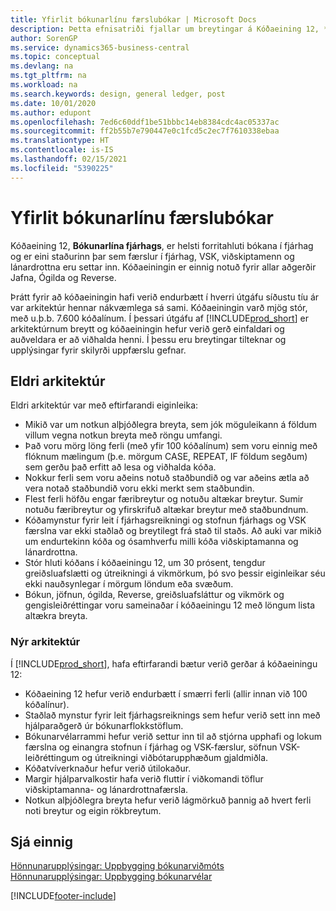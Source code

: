 ```yaml
---
title: Yfirlit bókunarlínu færslubókar | Microsoft Docs
description: Þetta efnisatriði fjallar um breytingar á Kóðaeining 12, **Bókunarlína fjárhags**, sem er helsti forritahluti bókana í fjárhag og er eini staðurinn þar sem færslur í fjárhag, VSK, viðskiptamenn og lánardrottna eru settar inn.
author: SorenGP
ms.service: dynamics365-business-central
ms.topic: conceptual
ms.devlang: na
ms.tgt_pltfrm: na
ms.workload: na
ms.search.keywords: design, general ledger, post
ms.date: 10/01/2020
ms.author: edupont
ms.openlocfilehash: 7ed6c60ddf1be51bbbc14eb8384cdc4ac05337ac
ms.sourcegitcommit: ff2b55b7e790447e0c1fcd5c2ec7f7610338ebaa
ms.translationtype: HT
ms.contentlocale: is-IS
ms.lasthandoff: 02/15/2021
ms.locfileid: "5390225"
---
```

# <a name="general-journal-post-line-overview"></a>Yfirlit bókunarlínu færslubókar
Kóðaeining 12, **Bókunarlína fjárhags**, er helsti forritahluti bókana í fjárhag og er eini staðurinn þar sem færslur í fjárhag, VSK, viðskiptamenn og lánardrottna eru settar inn. Kóðaeiningin er einnig notuð fyrir allar aðgerðir Jafna, Ógilda og Reverse.  
  
Þrátt fyrir að kóðaeiningin hafi verið endurbætt í hverri útgáfu síðustu tíu ár var arkitektúr hennar nákvæmlega sá sami. Kóðaeiningin varð mjög stór, með u.þ.b. 7.600 kóðalínum. Í þessari útgáfu af [!INCLUDE[prod_short](includes/prod_short.md)] er arkitektúrnum breytt og kóðaeiningin hefur verið gerð einfaldari og auðveldara er að viðhalda henni. Í þessu eru breytingar tilteknar og upplýsingar fyrir skilyrði uppfærslu gefnar.  
  
## <a name="old-architecture"></a>Eldri arkitektúr  
Eldri arkitektúr var með eftirfarandi eiginleika:  
  
* Mikið var um notkun alþjóðlegra breyta, sem jók möguleikann á földum villum vegna notkun breyta með röngu umfangi.  
* Það voru mörg löng ferli (með yfir 100 kóðalínum) sem voru einnig með flóknum mælingum (þ.e. mörgum CASE, REPEAT, IF földum segðum) sem gerðu það erfitt að lesa og viðhalda kóða.  
* Nokkur ferli sem voru aðeins notuð staðbundið og var aðeins ætla að vera notað staðbundið voru ekki merkt sem staðbundin.  
* Flest ferli höfðu engar færibreytur og notuðu altækar breytur. Sumir notuðu færibreytur og yfirskrifuð altækar breytur með staðbundnum.  
* Kóðamynstur fyrir leit í fjárhagsreikningi og stofnun fjárhags og VSK færslna var ekki staðlað og breytilegt frá stað til staðs. Að auki var mikið um endurtekinn kóða og ósamhverfu milli kóða viðskiptamanna og lánardrottna.  
* Stór hluti kóðans í kóðaeiningu 12, um 30 prósent, tengdur greiðsluafslætti og útreikningi á vikmörkum, þó svo þessir eiginleikar séu ekki nauðsynlegar í mörgum löndum eða svæðum.  
* Bókun, jöfnun, ógilda, Reverse, greiðsluafsláttur og vikmörk og gengisleiðréttingar voru sameinaðar í kóðaeiningu 12 með löngum lista altækra breyta.  
  
### <a name="new-architecture"></a>Nýr arkitektúr  
Í [!INCLUDE[prod_short](includes/prod_short.md)], hafa eftirfarandi bætur verið gerðar á kóðaeiningu 12:  
  
* Kóðaeining 12 hefur verið endurbætt í smærri ferli (allir innan við 100 kóðalínur).  
* Staðlað mynstur fyrir leit fjárhagsreiknings sem hefur verið sett inn með hjálparaðgerð úr bókunarflokkstöflum.  
* Bókunarvélarrammi hefur verið settur inn til að stjórna upphafi og lokum færslna og einangra stofnun í fjárhag og VSK-færslur, söfnun VSK-leiðréttingum og útreikningi viðbótarupphæðum gjaldmiðla.  
* Kóðatvíverknaður hefur verið útilokaður.  
* Margir hjálparvalkostir hafa verið fluttir í viðkomandi töflur viðskiptamanna- og lánardrottnafærsla.  
* Notkun alþjóðlegra breyta hefur verið lágmörkuð þannig að hvert ferli noti breytur og eigin rökbreytum.  
  
## <a name="see-also"></a>Sjá einnig  
[Hönnunarupplýsingar: Uppbygging bókunarviðmóts](design-details-posting-interface-structure.md)   
[Hönnunarupplýsingar: Uppbygging bókunarvélar](design-details-posting-engine-structure.md)


[!INCLUDE[footer-include](includes/footer-banner.md)]